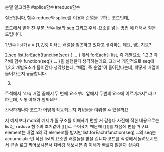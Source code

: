 순열 알고리즘 #splice함수 #reduce함수

질문입니다,
함수 reduce와 splice를 이용해 순열을 구하는 코드인데,

코드에서 밑줄 친 부분,
변수 list와 seq
그리고 주석-요소를 넣는 방법 에 대해서 질문 드립니다.

1.변수 list가 a = [1,2,3] 이라는 배열을 참조하고 있다고 생각하는 데요, 맞는지요?

2.seq
list.forEach(function(seq) { ... } 에서
forEach는 list, 즉 개별요소, 1,2,3 각각에 함수 function(seq){ ... }을 실행한다
생각하는데요,
그래서 개인적으로 seq에 1,2,3 개별요소가 들어간다 생각했는데,
“배열, 즉 순열”이 들어간다는데, 어떻게 배열이 들어가는지 궁금합니다.

3.
주석에서
“seq 배열 끝에서 두 번째 요소부터 앞에서 두번째 요소에 이르기까지”
라고 하는데,
도통 이해가 안되네요..

간략하게나마 코드가 어떻게 작동되는지 과정들을 여쭤볼 수 있을까요

저 예제보다 mdn의 예제가 좀 구조를 이해하기 편할 거 같슴다
사진에 적힌 내용으로는 list는 reduce 함수의 초기값이 [[]]로 주어졌기 때문에 [[]]를 처음에 받을 거구요
element는 배열 a의 각 element를 받지만 list.forEach(function(seq) …의 seq는 accumulator인 직전 list의 요소인 배열들을 받을 겁니다
코드를 작성해서 돌려보시면서 콘솔 로그 찍어보시믄서 디버깅 해보시믄 좀 이해가 빠르지 않을까 싶슴다

